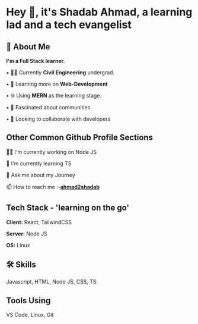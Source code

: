 # Hey 👋, it's Shadab Ahmad, a learning lad and a tech evangelist

## 🚀 About Me

**I'm a Full Stack learner.**

• 👨‍💻 Currently **Civil Engineering** undergrad.

• 🌱 Learning more on **Web-Development**

• 🌐 Using **MERN** as the learning stage.

• 👥 Fascinated about communities

• 🤝 Looking to collaborate with developers

## Other Common Github Profile Sections

👩‍💻 I'm currently working on Node JS

🧠 I'm currently learning TS

💬 Ask me about my Journey

📫 How to reach me :-**[ahmad2shadab](https://github.com/ahmad2shadab)**

## Tech Stack - 'learning on the go'

**Client:** React, TailwindCSS

**Server:** Node JS

**OS:** Linux

## 🛠 Skills

Javascript, HTML, Node JS, CSS, TS

## Tools Using

VS Code, Linux, Git
